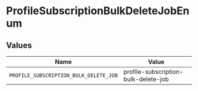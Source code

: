 # ProfileSubscriptionBulkDeleteJobEnum


## Values

| Name                                   | Value                                  |
| -------------------------------------- | -------------------------------------- |
| `PROFILE_SUBSCRIPTION_BULK_DELETE_JOB` | profile-subscription-bulk-delete-job   |
